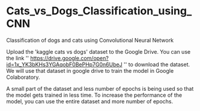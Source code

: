 # Cats_vs_Dogs_Classification_using_CNN
Classification of dogs and cats using Convolutional Neural Network 

Upload the 'kaggle cats vs dogs' dataset to the Google Drive. You can use the link '' https://drive.google.com/open?id=1x_YK3bKHs3YGAqobF0BePHp7G0n6UbeJ '' to download the dataset.
We will use that dataset in google drive to train the model in Google Colaboratory. 

A small part of the dataset and less number of epochs is being used so that the model gets trained in less time. 
To increase the performance of the model, you can use the entire dataset and more number of epochs. 
